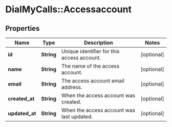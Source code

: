 # DialMyCalls::Accessaccount

## Properties
Name | Type | Description | Notes
------------ | ------------- | ------------- | -------------
**id** | **String** | Unique identifier for this access account. | [optional] 
**name** | **String** | The name of the access account. | [optional] 
**email** | **String** | The access account email address. | [optional] 
**created_at** | **String** | When the access account was created. | [optional] 
**updated_at** | **String** | When the access account was last updated. | [optional] 


